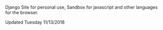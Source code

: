 Django Site for personal use, Sandbox for javascript and other languages for the browser.

Updated Tuesday 11/13/2018
